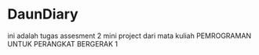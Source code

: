 # DaunDiary
ini adalah tugas assesment 2 mini project dari mata kuliah PEMROGRAMAN UNTUK PERANGKAT BERGERAK 1
